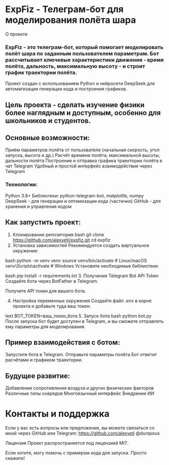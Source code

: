 # ExpFiz - Телеграм-бот для моделирования полёта шара
О проекте
### ExpFiz - это телеграм-бот, который помогает моделировать полёт шара по заданным пользователем параметрам. Бот рассчитывает ключевые характеристики движения - время полёта, дальность, максимальную высоту - и строит график траектории полёта.
Проект создан с использованием Python и нейросети DeepSeek для автоматизации генерации кода и построения графиков.

## Цель проекта - сделать изучение физики более наглядным и доступным, особенно для школьников и студентов.

## Основные возможности:
Приём параметров полёта от пользователя (начальная скорость, угол запуска, высота и др.)
Расчёт времени полёта, максимальной высоты, дальности полёта
Построение и отправка графика траектории полёта в чат Telegram
Удобный и простой интерфейс взаимодействия через Telegram

### Технологии:
Python 3.8+
Библиотеки: python-telegram-bot, matplotlib, numpy
DeepSeek - для генерации и оптимизации кода (частично)
GitHub - для хранения и управления кодом

## Как запустить проект:
1. Клонирование репозитория
bash
git clone https://github.com/alexyeti/expfiz.git
cd expfiz
2. Установка зависимостей
Рекомендуется создать виртуальное окружение:

bash
python -m venv venv
source venv/bin/activate  # Linux/macOS
venv\Scripts\activate     # Windows
Установите необходимые библиотеки:

bash
pip install -r requirements.txt
3. Получение Telegram Bot API Token
Создайте бота через BotFather в Telegram.

Получите API токен для вашего бота.

4. Настройка переменных окружения
Создайте файл .env в корне проекта и добавьте туда ваш токен:

text
BOT_TOKEN=ваш_токен_бота
5. Запуск бота
bash
python bot.py
После запуска бот будет доступен в Telegram, и вы сможете отправлять ему параметры для моделирования.


## Пример взаимодействия с ботом:
Запустите бота в Telegram.
Отправьте параметры полёта
Бот ответит расчётами и графиком траектории.

## Будущее развитие:
Добавление сопротивления воздуха и других физических факторов
Различные типы снарядов
Многоязычный интерфейс
Внедрение ИИ

# Контакты и поддержка
Если у вас есть вопросы или предложения, вы можете связаться со мной через GitHub или Telegram:
https://github.com/alexyeti
@durqsous

Лицензия
Проект распространяется под лицензией MIT.

Если хотите, могу помочь с примером кода для запуска. Просто скажите!
